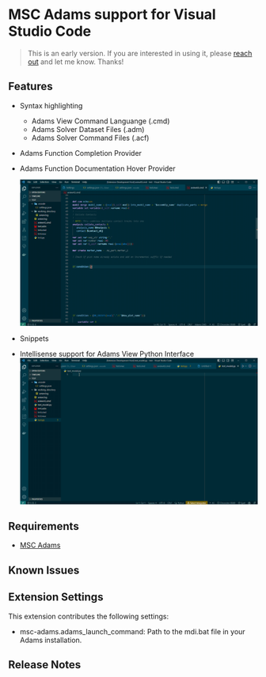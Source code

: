 # MSC Adams support for Visual Studio Code

> This is an early version. If you are interested in using it, please [reach out](mailto:ben.thornton@hexgagon.com) and let me know. Thanks!


## Features

- Syntax highlighting
  * Adams View Command Languange (.cmd)
  * Adams Solver Dataset Files (.adm)
  * Adams Solver Command Files (.acf)
- Adams Function Completion Provider
- Adams Function Documentation Hover Provider

    ![Example of Adams Function Documentation Hover Provider Example](doc/autocomplete_function.gif)
- Snippets
- Intellisense support for Adams View Python Interface
    ![adams python autocomplete](doc/adams_python_autocomplete.gif)

## Requirements

- [MSC Adams](https://hexagon.com/products/product-groups/computer-aided-engineering-software/adams)

## Known Issues

## Extension Settings

This extension contributes the following settings:
  * msc-adams.adams_launch_command: Path to the mdi.bat file in your Adams installation.


## Release Notes


